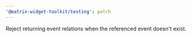 ```yaml
---
'@matrix-widget-toolkit/testing': patch
---
```


Reject returning event relations when the referenced event doesn't exist.
